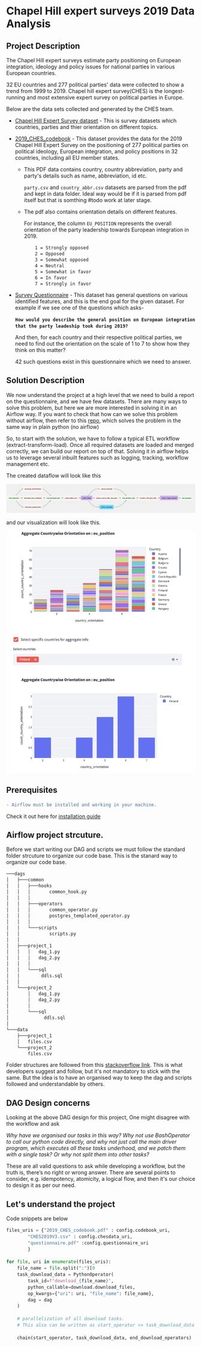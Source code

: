 # Chapel Hill expert surveys 2019 Data Analysis

## **Project Description**

The Chapel Hill expert surveys estimate party positioning on European integration, ideology and policy issues for national parties in various European countries. 

32 EU countries and 277 political parties' data were collected to show a trend from 1999 to 2019. Chapel hill expert survey(CHES) is the longest-running and most extensive expert survey on political parties in Europe.

Below are the data sets collected and generated by the CHES team.

- [Chapel Hill Expert Survey dataset](https://www.chesdata.eu/s/CHES2019V3.csv) - This is survey datasets which countries, parties and thier orientation on different topics.

- [2019_CHES_codebook](https://static1.squarespace.com/static/5975c9bfdb29d6a05c65209b/t/5fa04ec05d3c8218b7c91450/1604341440585/2019_CHES_codebook.pdf) - This dataset provides the data for the 2019 Chapel Hill Expert Survey on the positioning of 277
political parties on political ideology, European integration, and policy positions in 32 countries,
including all EU member states.
    
    -  This PDF data contains country, country abbreviation, party and party's details such as name, abbreviation, id etc.
     
     
        `party.csv` and `country_abbr.csv` datasets are parsed from the pdf and kept in data folder. Ideal way would be if it is parsed from pdf itself but that is somthing #todo work at later stage.
    -   The pdf also contains orientation details on different features. 
    
        For instance, the column `EU_POSITION` represents the overall orientation of the party leadership towards European integration in 2019.
    
                1 = Strongly opposed
                2 = Opposed
                3 = Somewhat opposed
                4 = Neutral
                5 = Somewhat in favor
                6 = In favor
                7 = Strongly in favor


- [Survey Questionnaire](https://static1.squarespace.com/static/5975c9bfdb29d6a05c65209b/t/5ed3029fe080e33f639e6e9a/1590887075513/CHES_UK_Qualtrics.pdf) - This dataset has general questions on various identified features, and this is the end goal for the given dataset. For example if we see one of the questions which asks- 

    **`How would you describe the general position on European integration that the party leadeship took during 2019?`**

    And then, for each country and their respective political parties, we need to find out the orientation on the scale of 1 to 7 to show how they think on this matter?

    42 such questions exist in this questionnaire which we need to answer.

## **Solution Description**

We now understand the project at a high level that we need to build a report on the questionnaire, and we have few datasets. There are many ways to solve this problem, but here we are more interested in solving it in an Airflow way. 
If you want to check that how can we solve this problem without airflow, then refer to this [repo](python-repo), which solves the problem in the same way in plain python (no airflow)

So, to start with the solution, we have to follow a typical ETL workflow (extract-transform-load). Once all required datasets are loaded and merged correctly, we can build our report on top of that. Solving it in airflow helps us
to leverage several inbuilt features such as logging, tracking, workflow management etc. 

The created dataflow will look like this 

![chapel-hill-survey-dag-graph](/imgs/project_dag_graph.png)

and our visualization will look like this.

![visualization](/imgs/visualization.png)

## **Prerequisites**
```diff
- Airflow must be installed and working in your machine.
```
Check it out here for [installation guide](https://github.com/saurabh2mishra/airflow-notes#installing-airflow)

## **Airflow project strcuture.**

Before we start writing our DAG and scripts we must follow the standard folder strcuture to organize
our code base. This is the stanard way to organize our code base.

```tree
───dags
│   ├───common
│   │   ├───hooks
│   │   │       common_hook.py
│   │   │
│   │   ├───operators
│   │   │       common_operator.py
│   │   │       postgres_templated_operator.py
│   │   │
│   │   └───scripts
│   │           scripts.py
│   │
│   ├───project_1
│   │   │   dag_1.py
│   │   │   dag_2.py
│   │   │
│   │   └───sql
│   │        ddls.sql
│   │
│   └───project_2
│       │   dag_1.py
│       │   dag_2.py
│       │
│       └───sql
│             ddls.sql
│
└───data
    ├───project_1
    │   files.csv
    └───project_2
        files.csv
```
Folder structures are followed from this [stackoverflow link](https://stackoverflow.com/questions/44424473/airflow-structure-organization-of-dags-and-tasks).
This is what developers suggest and follow, but it's not mandatory to stick with the same. 
But the idea is to have an organised way to keep the dag and scripts followed and understandable by others.


## **DAG Design concerns**

Looking at the above DAG design for this project, One might disagree with the workflow and ask

*Why have we organised our tasks in this way? 
Why not use BashOperator to call our python code directly, 
and why not just call the main driver program, which executes 
all these tasks underhood, and we patch them with a single task?
Or why not split them into other tasks?*

These are all valid questions to ask while developing a workflow,
but the truth is, there’s no right or wrong answer. 
There are several points to consider, e.g. idempotency, atomicity, a logical flow, and then it's our choice to design it as per our need.


## Let's understand the project

Code snippets are below

```python
files_uris = {"2019_CHES_codebook.pdf" : config.codebook_uri,
        "CHES2019V3.csv" : config.chesdata_uri, 
        "questionnaire.pdf" :config.questionnaire_uri
        }

for file, uri in enumerate(files_uris):
    file_name = file.split(":")[0
    task_download_data = PythonOperator(
        task_id=f"download_{file_name}",
        python_callable=download.download_files,
        op_kwargs={"uri": uri, "file_name": file_name},
        dag = dag
    )

    # parallelization of all download tasks.
    # This also can be written as start_operator >> task_download_data >> end_download_operators
    
    chain(start_operator, task_download_data, end_download_operators)
```
